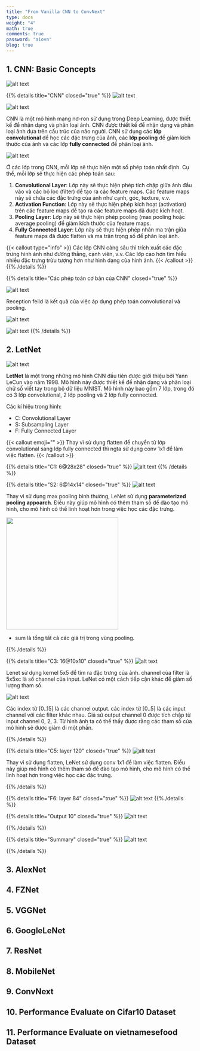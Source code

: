 ```yaml
---
title: "From Vanilla CNN to ConvNext"
type: docs
weight: "4"
math: true
comments: true
password: "aiovn"
blog: true
---
```


## 1. CNN: Basic Concepts

![alt text](image-6.png 'overview of CNN')

{{% details title="CNN" closed="true" %}}
![alt text](image.png)

![alt text](image-1.png)

CNN là một mô hình mạng nơ-ron sử dụng trong Deep Learning, được thiết kế để nhận dạng và phân loại ảnh. CNN được thiết kế để nhận dạng và phân loại ảnh dựa trên cấu trúc của não người. CNN sử dụng các **lớp convolutional** để học các đặc trưng của ảnh, các **lớp pooling** để giảm kích thước của ảnh và các lớp **fully connected** để phân loại ảnh.

![alt text](image-2.png)

Ở các lớp trong CNN, mỗi lớp sẽ thực hiện một số phép toán nhất định. Cụ thể, mỗi lớp sẽ thực hiện các phép toán sau:

1. **Convolutional Layer**: Lớp này sẽ thực hiện phép tích chập giữa ảnh đầu vào và các bộ lọc (filter) để tạo ra các feature maps. Các feature maps này sẽ chứa các đặc trưng của ảnh như cạnh, góc, texture, v.v.
2. **Activation Function**: Lớp này sẽ thực hiện phép kích hoạt (activation) trên các feature maps để tạo ra các feature maps đã được kích hoạt.
3. **Pooling Layer**: Lớp này sẽ thực hiện phép pooling (max pooling hoặc average pooling) để giảm kích thước của feature maps.
4. **Fully Connected Layer**: Lớp này sẽ thực hiện phép nhân ma trận giữa feature maps đã được flatten và ma trận trọng số để phân loại ảnh.
 
{{< callout type="info" >}}
Các lớp CNN càng sâu thì trích xuất các đặc trưng hình ảnh như đường thẳng, cạnh viên, v.v. Các lớp cao hơn tìm hiểu nhiều đặc trưng trừu tượng hơn như hình dạng của hình ảnh.
{{< /callout >}}
{{% /details %}}

{{% details title="Các phép toán cơ bản của CNN" closed="true" %}}

![alt text](image-3.png)

Reception feild là kết quả của việc áp dụng phép toán convolutional và pooling.

![alt text](image-4.png)

![alt text](image-5.png)
{{% /details %}}


## 2. LetNet

![alt text](image-7.png)

**LetNet** là một trong những mô hình CNN đầu tiên được giới thiệu bởi Yann LeCun vào năm 1998. Mô hình này được thiết kế để nhận dạng và phân loại chữ số viết tay trong bộ dữ liệu MNIST. Mô hình này bao gồm 7 lớp, trong đó có 3 lớp convolutional, 2 lớp pooling và 2 lớp fully connected.

Các kí hiệu trong hình:
+ C: Convolutional Layer
+ S: Subsampling Layer
+ F: Fully Connected Layer

{{< callout emoji="" >}}
  Thay vì sử dụng flatten để chuyển từ lớp convolutional sang lớp fully connected thì ngta sử dụng conv 1x1 để làm việc flatten.
{{< /callout >}}

  
{{% details title="C1: 6@28x28" closed="true" %}}
![alt text](image-8.png)
{{% /details %}}

{{% details title="S2: 6@14x14" closed="true" %}}
![alt text](image-9.png)

Thay vì sử dụng max pooling bình thường, LeNet sử dụng **parameterized pooling appoarch**. Điều này giúp mô hình có thêm tham số để đào tạo mô hình, cho mô hình có thể linh hoạt hơn trong việc học các đặc trưng.

<img src='image-10.png' width='300px'>

+ sum là tổng tất cả các giá trị trong vùng pooling.

{{% /details %}}

{{% details title="C3: 16@10x10" closed="true" %}}
![alt text](image-11.png)

Lenet sử dụng kernel 5x5 để tìm ra đặc trưng của ảnh. channel của filter là 5x5xc là số channel của input. LeNet có một cách tiếp cận khác để giảm số lượng tham số.

![alt text](image-12.png)

Các index từ [0..15] là các channel output. các index từ [0..5] là các input channel với các filter khác nhau. Giả sử output channel 0 được tích chập từ input channel 0, 2, 3. Từ hình ảnh ta có thể thấy được rằng các tham số của mô hình sẽ được giảm đi một phần.

{{% /details %}}

{{% details title="C5: layer 120" closed="true" %}}
![alt text](image-13.png)

Thay vì sử dụng flatten, LeNet sử dụng conv 1x1 để làm việc flatten. Điều này giúp mô hình có thêm tham số để đào tạo mô hình, cho mô hình có thể linh hoạt hơn trong việc học các đặc trưng.

{{% /details %}}

{{% details title="F6: layer 84" closed="true" %}}
![alt text](image-14.png)
{{% /details %}}

{{% details title="Output 10" closed="true" %}}
![alt text](image-15.png)

{{% /details %}}

{{% details title="Summary" closed="true" %}}
![alt text](image-16.png)

{{% /details %}}
## 3. AlexNet

## 4. FZNet

## 5. VGGNet

## 6. GoogleLeNet

## 7. ResNet

## 8. MobileNet

## 9. ConvNext

## 10. Performance Evaluate on Cifar10 Dataset

## 11. Performance Evaluate on vietnamesefood Dataset 
